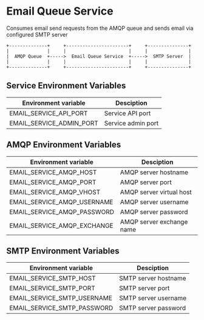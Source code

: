 Email Queue Service
===================
Consumes email send requests from the AMQP queue and sends email via configured SMTP server

```
+--------------+     +-----------------------+     +---------------+
|              |     |                       |     |               |
|  AMQP Queue  +----->  Email Queue Service  +----->  SMTP Server  |
|              |     |                       |     |               |
+--------------+     +-----------------------+     +---------------+
```

Service Environment Variables
-------------------------------------------
| Environment variable  | Desciption |
| ------------- | ------------- |
| EMAIL_SERVICE_API_PORT  | Service API port  |
| EMAIL_SERVICE_ADMIN_PORT  | Service admin port  |

AMQP Environment Variables
-------------------------------------------
| Environment variable  | Desciption |
| ------------- | ------------- |
| EMAIL_SERVICE_AMQP_HOST | AMQP server hostname  |
| EMAIL_SERVICE_AMQP_PORT | AMQP server port  |
| EMAIL_SERVICE_AMQP_VHOST  | AMQP server virtual host  |
| EMAIL_SERVICE_AMQP_USERNAME | AMQP server username  |
| EMAIL_SERVICE_AMQP_PASSWORD | AMQP server password  |
| EMAIL_SERVICE_AMQP_EXCHANGE| AMQP server exchange name  |

SMTP Environment Variables
-------------------------------------------
| Environment variable  | Desciption |
| ------------- | ------------- |
| EMAIL_SERVICE_SMTP_HOST | SMTP server hostname  |
| EMAIL_SERVICE_SMTP_PORT | SMTP server port  |
| EMAIL_SERVICE_SMTP_USERNAME | SMTP server username  |
| EMAIL_SERVICE_SMTP_PASSWORD | SMTP server password  |
